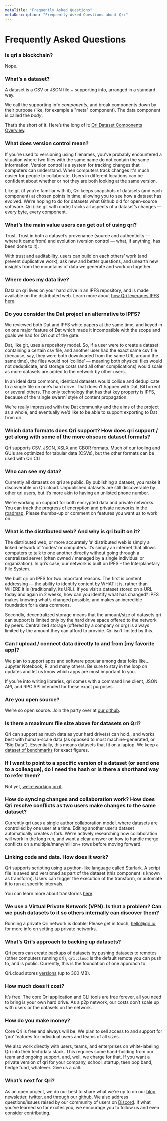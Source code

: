 ```yaml
---
metaTitle: "Frequently Asked Questions"
metaDescription: "Frequently Asked Questions about Qri"
---
```


# Frequently Asked Questions

### Is qri a blockchain?

Nope.

### What’s a dataset?

A dataset is a CSV or JSON file + supporting info, arranged in a standard way. 

We call the supporting info _components_, and break components down by their purpose (like, for example a "meta" component). The data component is called the _body_.

That’s the short of it. Here’s the long of it: [Qri Dataset Components Overview](https://qri.io/docs/dataset-components/overview).

### What does version control mean?

If you’re used to versioning using filenames, you’ve probably encountered a situation where two files with the same name do not contain the same information.  Version control is a system for tracking changes that computers can understand. When computers track changes it's much easier for people to collaborate. Users in different locations can be confident about whether or not they are both looking at the same version.

Like git (if you’re familiar with it), Qri keeps snapshots of datasets (and each component) at chosen points in time, allowing you to see how a dataset has evolved. We’re hoping to do for datasets what Github did for open-source software. Qri (like git with code) tracks all aspects of a dataset’s changes — every byte, every component.

### What’s the main value users can get out of using qri?

Trust. Trust in both a dataset’s provenance (source and authenticity — where it came from) and evolution (version control — what, if anything, has been done to it). 

With trust and auditability, users can build on each others’ work (and prevent duplicative work), ask new and better questions, and unearth new insights from the mountains of data we generate and work on together.

### Where does my data live?

Data on qri lives on your hard drive in an IPFS repository, and is made available on the distributed web. Learn more about [how Qri leverages IPFS here](https://qri.io/docs/reference/ipfs_to_qri#qri-stores-datasets-in-ipfs). 

### Do you consider the Dat project an alternative to IPFS?

We reviewed both Dat and IPFS white papers at the same time, and keyed in on one major feature of Dat which made it incompatible with the scope and goals we had for Qri out of the gate.

Dat, like git, uses a repository model. So, if a user were to create a dataset containing a certain csv file, and another user had the exact same csv file (because, say, they were both downloaded from the same URL around the same time), the files would not ‘collide’ — meaning both physical files would not deduplicate, and storage costs (and all other complications) would scale as more datasets are added to the network by other users.

In an ideal data commons, identical datasets would collide and deduplicate to a single file on one’s hard drive. That doesn’t happen with Dat, BitTorrent or several others. The only technology that has that key property is IPFS, because of the ‘single swarm’ style of content propagation.

We’re really impressed with the Dat community and the aims of the project as a whole, and eventually we’d like to be able to support exporting to Dat from qri.

### Which data formats does Qri support? How does qri support / get along with some of the more obscure dataset formats?
 
Qri supports CSV, JSON, XSLX and CBOR formats. Much of our tooling and GUIs are optimized for tabular data (CSVs), but the other formats can be used with Qri CLI. 

### Who can see my data?

Currently all datasets on qri are public. By publishing a dataset, you make it discoverable on Qri.cloud. Unpublished datasets are still discoverable by other qri users, but it’s more akin to having an unlisted phone number. 

We’re working on support for both encrypted data and private networks. You can track the progress of encryption and private networks in the [roadmap](https://github.com/qri-io/qri/issues/1093). Please thumbs-up or comment on features you want us to work on.

### What is the distributed web? And why is qri built on it?

The distributed web, or more accurately ’a’ distributed web is simply a linked network of ‘nodes’ or computers. It’s simply an internet that allows computers to talk to one another directly without going through a centralized server (often owned / managed by a single individual or organization). In qri’s case, our network is built on IPFS – the Interplanetary File System.

We built qri on IPFS for two important reasons. The first is content addressing — the ability to identify content by WHAT it is, rather than WHERE it is (traditionally, its URL). If you visit a dataset stored on a URL today and again in 2 weeks, how can you identify what has changed? IPFS makes knowing what’s changed possible, and makes an incredible foundation for a data commons.

Secondly, decentralized storage means that the amount/size of datasets qri can support is limited only by the hard drive space offered to the network by peers. Centralized storage (offered by a company or org) is always limited by the amount they can afford to provide. Qri isn’t limited by this.

### Can I upload / connect data directly to and from [my favorite app]?

We plan to support apps and software popular among data folks like… Jupyter Notebook, R, and many others. Be sure to stay in the loop on updates and let us know which apps are most important to you.

If you’re into writing libraries, qri comes with a command line client, JSON API, and RPC API intended for these exact purposes.

### Are you open source?

We’re so open source. Join the party over at [our github](https://github.com/qri-io).
 
### Is there a maximum file size above for datasets on Qri? 
 
Qri can support as much data as your hard drive(s) can hold., and works best with human-scale data (as opposed to most machine-generated, or “Big Data”). Essentially, this means datasets that fit on a laptop. We keep a [dataset of benchmarks](https://qri.cloud/qri_eng/qri_cli_user_benchmarks) for exact figures.

### If I want to point to a specific version of a dataset (or send one to a colleague), do I need the hash or is there a shorthand way to refer them?
 
Not yet, [we’re working on it](https://github.com/qri-io/rfcs/issues/57).

### How do syncing changes and collaboration work? How does Qri resolve conflicts as two users make changes to the same dataset?
 
Currently qri uses a single author collaboration model, where datasets are controlled by one user at a time. Editing another user’s dataset automatically creates a fork. We’re actively researching how collaboration will work in the long run, and want a clear answer on how to handle merge conflicts on a multiple/many/million+ rows before moving forward.
 
### Linking code and data. How does it work?
 
Qri supports scripting using a python-like language called Starlark. A script file is saved and versioned as part of the dataset (this component is known as transform). Users can trigger the execution of the transform, or automate it to run at specific intervals. 

You can learn more about transforms [here](https://qri.io/docs/dataset-components/transform).
 
### We use a Virtual Private Network (VPN). Is that a problem? Can we push datasets to it so others internally can discover them?
 
Running a private Qri network is doable! Please get in touch, [hello@qri.io](mailto:hello@qri.io), for more info on setting up private networks.
 
### What’s Qri’s approach to backing up datasets?
 
Qri peers can create backups of datasets by pushing datasets to remotes (other computers running qri), `qri.cloud` is the default remote you can push to, and is public. Currently, this is the foundation of one approach to 

Qri.cloud stores [versions](https://qri.io/docs/working-with-datasets/versioning) (up to 300 MB).

### How much does it cost?

It’s free. The core Qri application and CLI tools are free forever, all you need to bring is your own hard drive. As a p2p network, our costs don’t scale up with users or the datasets on the network.

### How do you make money?

Core Qri is free and always will be. We plan to sell access to and support for ‘pro’ features for individual users and teams of all sizes. 

We also work directly with users, teams, and enterprises on white-labeling Qri into their tech/data stack. This requires some hand-holding from our team and ongoing support, and, well, we charge for that. If you want a private version of qri for your company, school, startup, teen pop band, hedge fund, whatever. Give us a call.

### What’s next for Qri?

As an open project, we do our best to share what we’re up to on our [blog](https://medium.com/qri-io), newsletter, [twitter](https://twitter.com/qri_io), and through [our github]( https://github.com/qri-io). We also address questions/issues raised by our community of users on [Discord](https://discordapp.com/invite/thkJHKj). If what you’ve learned so far excites you, we encourage you to follow us and even consider contributing.
